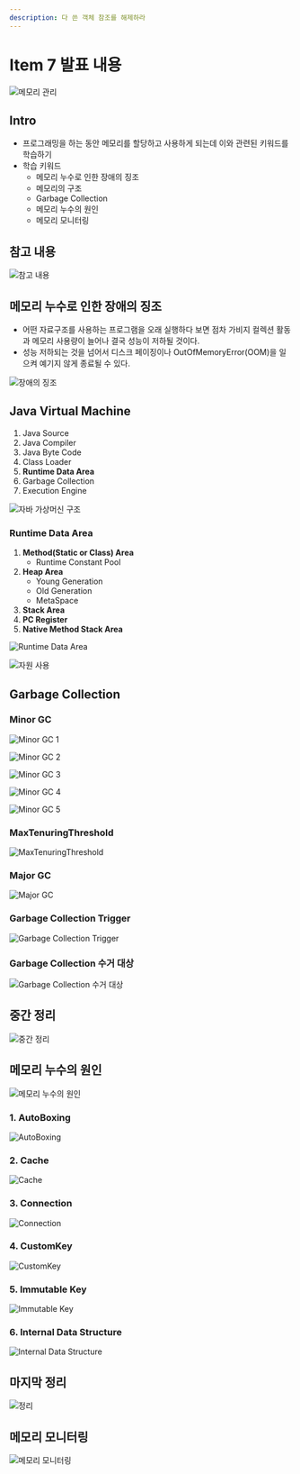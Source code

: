 ```yaml
---
description: 다 쓴 객체 참조를 해제하라
---
```


# Item 7 발표 내용

![메모리 관리](images/item7.001.png)

## Intro

* 프로그래밍을 하는 동안 메모리를 할당하고 사용하게 되는데 이와 관련된 키워드를 학습하기
* 학습 키워드
	* 메모리 누수로 인한 장애의 징조
	* 메모리의 구조
	* Garbage Collection
	* 메모리 누수의 원인
	* 메모리 모니터링

## 참고 내용

![참고 내용](images/item7.002.png)

## 메모리 누수로 인한 장애의 징조

* 어떤 자료구조를 사용하는 프로그램을 오래 실행하다 보면 점차 가비지 컬렉션 활동과 메모리 사용량이 늘어나 결국 성능이 저하될 것이다.
* 성능 저하되는 것을 넘어서 디스크 페이징이나 OutOfMemoryError\(OOM\)을 일으켜 예기지 않게 종료될 수 있다.

![장애의 징조](images/item7.003.png)

## Java Virtual Machine

1. Java Source
2. Java Compiler
3. Java Byte Code
4. Class Loader
5. **Runtime Data Area**
6. Garbage Collection
7. Execution Engine

![자바 가상머신 구조](images/item7.004.png)

### Runtime Data Area

1. **Method\(Static or Class\) Area**
	* Runtime Constant Pool
2. **Heap Area**
	* Young Generation
	* Old Generation
	* MetaSpace
3. **Stack Area**
4. **PC Register**
5. **Native Method Stack Area**

![Runtime Data Area](images/item7.005.png)

![자원 사용](images/item7.006.png)

## Garbage Collection

### Minor GC

![Minor GC 1](images/item7.007.png)

![Minor GC 2](images/item7.008.png)

![Minor GC 3](images/item7.009.png)

![Minor GC 4](images/item7.010.png)

![Minor GC 5](images/item7.011.png)

### MaxTenuringThreshold

![MaxTenuringThreshold](images/item7.012.png)

### Major GC

![Major GC](images/item7.013.png)

### Garbage Collection Trigger

![Garbage Collection Trigger](images/item7.014.png)

### Garbage Collection 수거 대상

![Garbage Collection 수거 대상](images/item7.015.png)

## 중간 정리

![중간 정리](images/item7.016.png)

## 메모리 누수의 원인

![메모리 누수의 원인](images/item7.017.png)

### 1. AutoBoxing

![AutoBoxing](images/item7.018.png)

### 2. Cache

![Cache](images/item7.019.png)

### 3. Connection

![Connection](images/item7.020.png)

### 4. CustomKey

![CustomKey](images/item7.021.png)

### 5. Immutable Key

![Immutable Key](images/item7.022.png)

### 6. Internal Data Structure

![Internal Data Structure](images/item7.023.png)

## 마지막 정리

![정리](images/item7.024.png)

## 메모리 모니터링

![메모리 모니터링](images/item7.025.png)

